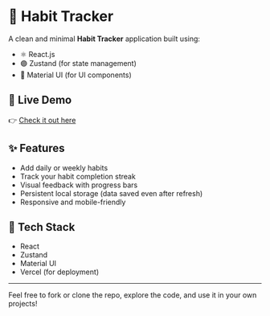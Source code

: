 # 🧠 Habit Tracker

A clean and minimal **Habit Tracker** application built using:

- ⚛️ React.js
- 🟣 Zustand (for state management)
- 🎨 Material UI (for UI components)

## 🔗 Live Demo

👉 [Check it out here](https://habit-tracker-z1w3.vercel.app/)

## ✨ Features

- Add daily or weekly habits
- Track your habit completion streak
- Visual feedback with progress bars
- Persistent local storage (data saved even after refresh)
- Responsive and mobile-friendly

## 🚀 Tech Stack

- React
- Zustand
- Material UI
- Vercel (for deployment)

---

Feel free to fork or clone the repo, explore the code, and use it in your own projects!

